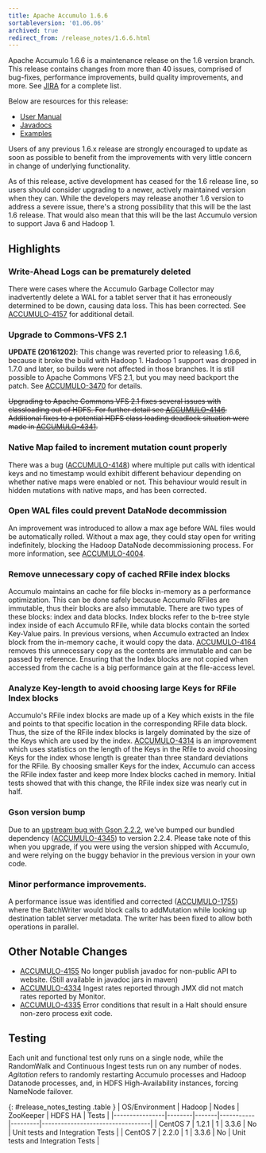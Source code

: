 ```yaml
---
title: Apache Accumulo 1.6.6
sortableversion: '01.06.06'
archived: true
redirect_from: /release_notes/1.6.6.html
---
```


Apache Accumulo 1.6.6 is a maintenance release on the 1.6 version branch. This
release contains changes from more than 40 issues, comprised of bug-fixes,
performance improvements, build quality improvements, and more. See
[JIRA][JIRA_166] for a complete list.

Below are resources for this release:

* [User Manual](/1.6/accumulo_user_manual.html)
* [Javadocs](/1.6/apidocs)
* [Examples](/1.6/examples)

Users of any previous 1.6.x release are strongly encouraged to update as soon
as possible to benefit from the improvements with very little concern in change
of underlying functionality.

As of this release, active development has ceased for the 1.6 release line, so
users should consider upgrading to a newer, actively maintained version when
they can. While the developers may release another 1.6 version to address a
severe issue, there's a strong possibility that this will be the last 1.6
release. That would also mean that this will be the last Accumulo version to
support Java 6 and Hadoop 1.

## Highlights

### Write-Ahead Logs can be prematurely deleted

There were cases where the Accumulo Garbage Collector may inadvertently delete
a WAL for a tablet server that it has erroneously determined to be down,
causing data loss. This has been corrected. See [ACCUMULO-4157][ACCUMULO-4157]
for additional detail.

### Upgrade to Commons-VFS 2.1

**UPDATE (20161202)**: This change was reverted prior to releasing 1.6.6,
because it broke the build with Hadoop 1. Hadoop 1 support was dropped in 1.7.0
and later, so builds were not affected in those branches. It is still possible
to Apache Commons VFS 2.1, but you may need backport the patch. See
[ACCUMULO-3470] for details.

~~Upgrading to Apache Commons VFS 2.1 fixes several issues with classloading out
of HDFS. For further detail see [ACCUMULO-4146][ACCUMULO-4146]. Additional
fixes to a potential HDFS class loading deadlock situation were made in
[ACCUMULO-4341][ACCUMULO-4341].~~

### Native Map failed to increment mutation count properly

There was a bug ([ACCUMULO-4148][ACCUMULO-4148]) where multiple put calls with
identical keys and no timestamp would exhibit different behaviour depending on
whether native maps were enabled or not. This behaviour would result in hidden
mutations with native maps, and has been corrected.

### Open WAL files could prevent DataNode decommission

An improvement was introduced to allow a max age before WAL files would be
automatically rolled. Without a max age, they could stay open for writing
indefinitely, blocking the Hadoop DataNode decommissioning process. For more
information, see [ACCUMULO-4004][ACCUMULO-4004].

### Remove unnecessary copy of cached RFile index blocks

Accumulo maintains an cache for file blocks in-memory as a performance
optimization. This can be done safely because Accumulo RFiles are immutable,
thus their blocks are also immutable. There are two types of these blocks:
index and data blocks. Index blocks refer to the b-tree style index inside of
each Accumulo RFile, while data blocks contain the sorted Key-Value pairs. In
previous versions, when Accumulo extracted an Index block from the in-memory
cache, it would copy the data. [ACCUMULO-4164][ACCUMULO-4164] removes this
unnecessary copy as the contents are immutable and can be passed by reference.
Ensuring that the Index blocks are not copied when accessed from the cache is a
big performance gain at the file-access level.

### Analyze Key-length to avoid choosing large Keys for RFile Index blocks

Accumulo's RFile index blocks are made up of a Key which exists in the file and
points to that specific location in the corresponding RFile data block. Thus,
the size of the RFile index blocks is largely dominated by the size of the Keys
which are used by the index. [ACCUMULO-4314][ACCUMULO-4314] is an improvement
which uses statistics on the length of the Keys in the Rfile to avoid choosing
Keys for the index whose length is greater than three standard deviations for
the RFile. By choosing smaller Keys for the index, Accumulo can access the
RFile index faster and keep more Index blocks cached in memory. Initial tests
showed that with this change, the RFile index size was nearly cut in half.

### Gson version bump

Due to an [upstream bug with Gson 2.2.2][GSONBUG], we've bumped our bundled
dependency ([ACCUMULO-4345][ACCUMULO-4345]) to version 2.2.4. Please take note
of this when you upgrade, if you were using the version shipped with Accumulo,
and were relying on the buggy behavior in the previous version in your own
code.

### Minor performance improvements.

A performance issue was identified and corrected
([ACCUMULO-1755][ACCUMULO-1755]) where the BatchWriter would block calls to
addMutation while looking up destination tablet server metadata. The writer has
been fixed to allow both operations in parallel.


## Other Notable Changes

 * [ACCUMULO-4155][ACCUMULO-4155] No longer publish javadoc for non-public API
   to website. (Still available in javadoc jars in maven)
 * [ACCUMULO-4334][ACCUMULO-4334] Ingest rates reported through JMX did not
   match rates reported by Monitor.
 * [ACCUMULO-4335][ACCUMULO-4335] Error conditions that result in a Halt should
   ensure non-zero process exit code.

## Testing

Each unit and functional test only runs on a single node, while the RandomWalk
and Continuous Ingest tests run on any number of nodes. *Agitation* refers to
randomly restarting Accumulo processes and Hadoop Datanode processes, and, in
HDFS High-Availability instances, forcing NameNode failover.

{: #release_notes_testing .table }
| OS/Environment | Hadoop | Nodes | ZooKeeper | HDFS HA | Tests                            |
|----------------|--------|-------|-----------|---------|----------------------------------|
| CentOS 7       | 1.2.1  | 1     | 3.3.6     | No      | Unit tests and Integration Tests |
| CentOS 7       | 2.2.0  | 1     | 3.3.6     | No      | Unit tests and Integration Tests |

[JIRA_166]: https://issues.apache.org/jira/secure/ReleaseNote.jspa?projectId=12312121&version=12334846

[GSONBUG]: https://github.com/google/gson/issues/362

[ACCUMULO-1755]: https://issues.apache.org/jira/browse/ACCUMULO-1755
[ACCUMULO-3470]: https://issues.apache.org/jira/browse/ACCUMULO-3470
[ACCUMULO-4004]: https://issues.apache.org/jira/browse/ACCUMULO-4004
[ACCUMULO-4146]: https://issues.apache.org/jira/browse/ACCUMULO-4146
[ACCUMULO-4148]: https://issues.apache.org/jira/browse/ACCUMULO-4148
[ACCUMULO-4155]: https://issues.apache.org/jira/browse/ACCUMULO-4155
[ACCUMULO-4157]: https://issues.apache.org/jira/browse/ACCUMULO-4157
[ACCUMULO-4164]: https://issues.apache.org/jira/browse/ACCUMULO-4164
[ACCUMULO-4314]: https://issues.apache.org/jira/browse/ACCUMULO-4314
[ACCUMULO-4334]: https://issues.apache.org/jira/browse/ACCUMULO-4334
[ACCUMULO-4335]: https://issues.apache.org/jira/browse/ACCUMULO-4335
[ACCUMULO-4341]: https://issues.apache.org/jira/browse/ACCUMULO-4341
[ACCUMULO-4345]: https://issues.apache.org/jira/browse/ACCUMULO-4345
